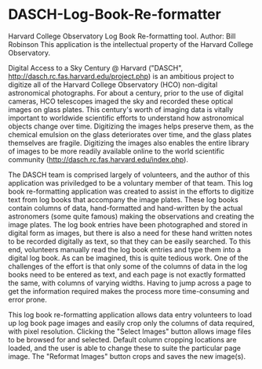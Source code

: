 # DASCH-Log-Book-Re-formatter
Harvard College Observatory Log Book Re-formatting tool.
Author: Bill Robinson
This application is the intellectual property of the Harvard College Observatory.

Digital Access to a Sky Century @ Harvard ("DASCH", http://dasch.rc.fas.harvard.edu/project.php) is an ambitious project to digitize all of the Harvard College Observatory (HCO) non-digital astronomical photographs.  For about a century, prior to the use of digital cameras, HCO telescopes imaged the sky and recorded these optical images on glass plates.  This century's worth of imaging data is vitally important to worldwide scientific efforts to understand how astronomical objects change over time.  Digitizing the images helps preserve them, as the chemical emulsion on the glass deteriorates over time, and the glass plates themselves are fragile.  Digitizing the images also enables the entire library of images to be more readily available online to the world scientific community (http://dasch.rc.fas.harvard.edu/index.php).

The DASCH team is comprised largely of volunteers, and the author of this application was priviledged to be a voluntary member of that team.  This log book re-formatting application was created to assist in the efforts to digitize text from log books that accompany the image plates.  These log books contain columns of data, hand-formatted and hand-written by the actual astronomers (some quite famous) making the observations and creating the image plates.  The log book entries have been photographed and stored in digital form as images, but there is also a need for these hand written notes to be recorded digitally as text, so that they can be easily searched.  To this end, volunteers manually read the log book entries and type them into a digital log book.  As can be imagined, this is quite tedious work.  One of the challenges of the effort is that only some of the columns of data in the log books need to be entered as text, and each page is not exactly formatted the same, with columns of varying widths.  Having to jump across a page to get the information required makes the process more time-consuming and error prone.

This log book re-formatting application allows data entry volunteers to load up log book page images and easily crop only the columns of data required, with pixel resolution. Clicking the "Select Images" button allows image files to be browsed for and selected.  Default column cropping locations are loaded, and the user is able to change these to suite the particular page image.  The "Reformat Images" button crops and saves the new image(s).